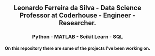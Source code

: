 <h2 align="center"> Leonardo Ferreira da Silva - Data Science Professor at Coderhouse - Engineer - Researcher. </h2>
<h3 align="center"> Python - MATLAB - Scikit Learn - SQL </h3>

####   <h4 align="center">  On this repository there are some of the projects I've been working on. </h4>
